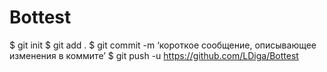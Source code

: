 # Bottest
$ git init
$ git add .
$ git commit -m ‘короткое сообщение, описывающее изменения в коммите’
$ git push -u https://github.com/LDiga/Bottest
